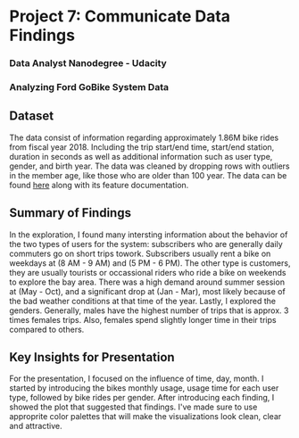 # Project 7: Communicate Data Findings
### Data Analyst Nanodegree - Udacity
### Analyzing Ford GoBike System Data


## Dataset

The data consist of information regarding approximately 1.86M bike rides from fiscal year 2018. Including the trip start/end time, start/end station, duration in seconds as well as additional information such as user type, gender, and birth year. The data was cleaned by dropping rows with outliers in the member age, like those who are older than 100 year. The data can be found [here](https://www.fordgobike.com/system-data) along with its feature documentation.

## Summary of Findings

In the exploration, I found many intersting information about the behavior of the two types of users for the system: subscribers who are generally daily commuters go on short trips towork. Subscribers usually rent a bike on weekdays at (8 AM - 9 AM) and (5 PM - 6 PM). The other type is customers, they are usually tourists or occassional riders who ride a bike on weekends to explore the bay area. There was a high demand around summer session at (May - Oct), and a significant drop  at (Jan - Mar), most likely because of the bad weather conditions at that time of the year. Lastly, I explored the genders. Generally, males have the highest number of trips that is approx. 3 times females trips. Also, females spend slightly longer time in their trips compared to others. 

## Key Insights for Presentation

For the presentation, I focused on the influence of time, day, month. I started by introducing the bikes monthly usage, usage time for each user type, followed by bike rides per gender. After introducing each finding, I showed the plot that suggested that findings. I've made sure to use approprite color palettes that will make the visualizations look clean, clear and attractive.

